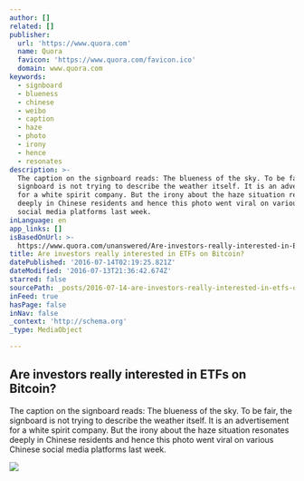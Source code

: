 ```yaml
---
author: []
related: []
publisher:
  url: 'https://www.quora.com'
  name: Quora
  favicon: 'https://www.quora.com/favicon.ico'
  domain: www.quora.com
keywords:
  - signboard
  - blueness
  - chinese
  - weibo
  - caption
  - haze
  - photo
  - irony
  - hence
  - resonates
description: >-
  The caption on the signboard reads: The blueness of the sky. To be fair, the
  signboard is not trying to describe the weather itself. It is an advertisement
  for a white spirit company. But the irony about the haze situation resonates
  deeply in Chinese residents and hence this photo went viral on various Chinese
  social media platforms last week.
inLanguage: en
app_links: []
isBasedOnUrl: >-
  https://www.quora.com/unanswered/Are-investors-really-interested-in-ETFs-on-Bitcoin
title: Are investors really interested in ETFs on Bitcoin?
datePublished: '2016-07-14T02:19:25.821Z'
dateModified: '2016-07-13T21:36:42.674Z'
starred: false
sourcePath: _posts/2016-07-14-are-investors-really-interested-in-etfs-on-bitcoin.md
inFeed: true
hasPage: false
inNav: false
_context: 'http://schema.org'
_type: MediaObject

---
```

<article style=""><h1>Are investors really interested in ETFs on Bitcoin?</h1><p>The caption on the signboard reads: The blueness of the sky. To be fair, the signboard is not trying to describe the weather itself. It is an advertisement for a white spirit company. But the irony about the haze situation resonates deeply in Chinese residents and hence this photo went viral on various Chinese social media platforms last week.</p><img src="https://qsf.ec.quoracdn.net/-images.new_grid.fb_share_default.pnge6dde9cfa6e03c43.png" /></article>